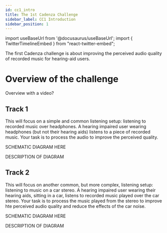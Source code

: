 ```yaml
---
id: cc1_intro
title: The 1st Cadenza Challenge
sidebar_label: CC1 Introduction
sidebar_position: 1
---
```

import useBaseUrl from '@docusaurus/useBaseUrl';
import { TwitterTimelineEmbed } from "react-twitter-embed";

The first Cadenza challenge is about improving the perceived audio quality of recorded music for hearing-aid users.

# Overview of the challenge

Overview with a video?

## Track 1

This will focus on a simple and common listening setup: listening to recorded music over headphones. A hearing impaired user wearing headphones (but not their hearing aids) listens to a piece of recorded music. Your task is to process the audio to improve the perceived quality.

SCHEMATIC DIAGRAM HERE

DESCRIPTION OF DIAGRAM

## Track 2

This will focus on another common, but more complex, listening setup: listening to music on a car stereo. A hearing impaired user wearing their hearing aids, sitting in a car, listens to recorded music played over the car stereo. Your task is to process the music played from the stereo to improve hte perceived audio quality and reduce the effects of the car noise.

SCHEMATIC DIAGRAM HERE

DESCRIPTION OF DIAGRAM